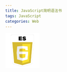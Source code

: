 ```yaml
---
title: JavaScript简明语法书
tags: JavaScript
categories: Web
---
```


![](javascript/logo.jpg)

<!-- more -->